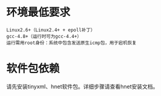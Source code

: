 # 环境最低要求

```
Linux2.6+（Linux2.4+ + epoll补丁）
gcc-4.8+（运行时可为gcc-4.4+）
运行需用root身份：系统中包含发送原生icmp包，用于宕机恢复
```

# 软件包依赖

请先安装tinyxml、hnet软件包。详细步骤请查看hnet安装文档。

